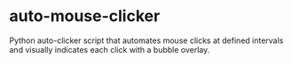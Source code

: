 # auto-mouse-clicker
Python auto-clicker script that automates mouse clicks at defined intervals and visually indicates each click with a bubble overlay.
